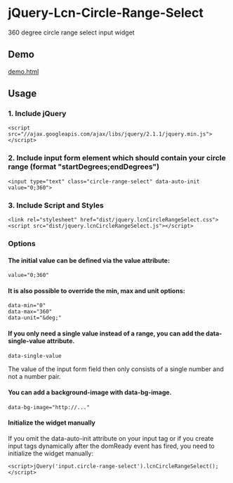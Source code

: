jQuery-Lcn-Circle-Range-Select
==============================

360 degree circle range select input widget


Demo
----

[demo.html](http://cdn.rawgit.com/FaiblUG/jQuery-Lcn-Circle-Range-Select/master/demo.html)


Usage
-----

### 1. Include jQuery
    
    <script src="//ajax.googleapis.com/ajax/libs/jquery/2.1.1/jquery.min.js"></script>

### 2. Include input form element which should contain your circle range (format "startDegrees;endDegrees")
    
    <input type="text" class="circle-range-select" data-auto-init value="0;360">

### 3. Include Script and Styles
    
    <link rel="stylesheet" href="dist/jquery.lcnCircleRangeSelect.css">
    <script src="dist/jquery.lcnCircleRangeSelect.js"></script>


### Options

#### The initial value can be defined via the value attribute:
    
    value="0;360"
   
#### It is also possible to override the min, max and unit options:
    
    data-min="0"
    data-max="360"
    data-unit="&deg;"
    
#### If you only need a single value instead of a range, you can add the data-single-value attribute.

    data-single-value

The value of the input form field then only consists of a single number and not a number pair.
    
#### You can add a background-image with data-bg-image.

    data-bg-image="http://..."

#### Initialize the widget manually

If you omit the data-auto-init attribute on your input tag or if you create input tags dynamically after the domReady event has fired, you need to initialize the widget manually:
    
    <script>jQuery('input.circle-range-select').lcnCircleRangeSelect();</script>   
